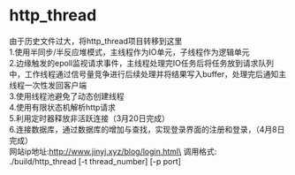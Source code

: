 # http_thread
由于历史文件过大，将http_thread项目转移到这里\
1.使用半同步/半反应堆模式，主线程作为IO单元，子线程作为逻辑单元\
2.边缘触发的epoll监视请求事件，主线程处理完IO任务后将任务放到请求队列中，工作线程通过信号量竞争进行后续处理并将结果写入buffer，处理完后通知主线程一次性发回客户端\
3.使用线程池避免了动态创建线程\
4.使用有限状态机解析http请求\
5.利用定时器释放非活跃连接（3月20日完成）\
6.连接数据库，通过数据库的增加与查找，实现登录界面的注册和登录，（4月8日完成）\
网站ip地址:http://www.jinyj.xyz/blog/login.html\
调用格式:\
./build/http_thread [-t thread_number] [-p port]
